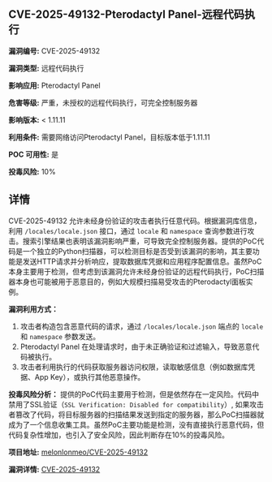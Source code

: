 ## CVE-2025-49132-Pterodactyl Panel-远程代码执行

**漏洞编号:** CVE-2025-49132

**漏洞类型:** 远程代码执行

**影响应用:** Pterodactyl Panel

**危害等级:** 严重，未授权的远程代码执行，可完全控制服务器

**影响版本:** < 1.11.11

**利用条件:** 需要网络访问Pterodactyl Panel，目标版本低于1.11.11

**POC 可用性:** 是

**投毒风险:** 10%

## 详情

CVE-2025-49132 允许未经身份验证的攻击者执行任意代码。根据漏洞库信息，利用 `/locales/locale.json` 接口，通过 `locale` 和 `namespace` 查询参数进行攻击。搜索引擎结果也表明该漏洞影响严重，可导致完全控制服务器。提供的PoC代码是一个独立的Python扫描器，可以检测目标是否受到该漏洞的影响，其主要功能是发送HTTP请求并分析响应，提取数据库凭据和应用程序配置信息。虽然PoC本身主要用于检测，但考虑到该漏洞允许未经身份验证的远程代码执行，PoC扫描器本身也可能被用于恶意目的，例如大规模扫描易受攻击的Pterodactyl面板实例。 

**漏洞利用方式：**
1.  攻击者构造包含恶意代码的请求，通过 `/locales/locale.json` 端点的 `locale` 和 `namespace` 参数发送。
2.  Pterodactyl Panel 在处理请求时，由于未正确验证和过滤输入，导致恶意代码被执行。
3.  攻击者利用执行的代码获取服务器访问权限，读取敏感信息（例如数据库凭据、App Key），或执行其他恶意操作。 

**投毒风险分析：**
提供的PoC代码主要用于检测，但是依然存在一定风险。代码中禁用了SSL验证（`SSL Verification: Disabled for compatibility`）, 如果攻击者篡改了代码，将目标服务器的扫描结果发送到指定的服务器，那么PoC扫描器就成为了一个信息收集工具。虽然PoC主要功能是检测，没有直接执行恶意代码，但代码复杂性增加，也引入了安全风险，因此判断存在10%的投毒风险。

**项目地址:** [melonlonmeo/CVE-2025-49132](https://github.com/melonlonmeo/CVE-2025-49132)

**漏洞详情:** [CVE-2025-49132](https://nvd.nist.gov/vuln/detail/CVE-2025-49132)